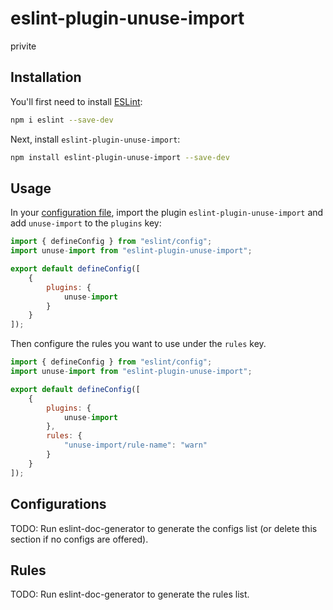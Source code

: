# eslint-plugin-unuse-import

privite

## Installation

You'll first need to install [ESLint](https://eslint.org/):

```sh
npm i eslint --save-dev
```

Next, install `eslint-plugin-unuse-import`:

```sh
npm install eslint-plugin-unuse-import --save-dev
```

## Usage

In your [configuration file](https://eslint.org/docs/latest/use/configure/configuration-files#configuration-file), import the plugin `eslint-plugin-unuse-import` and add `unuse-import` to the `plugins` key:

```js
import { defineConfig } from "eslint/config";
import unuse-import from "eslint-plugin-unuse-import";

export default defineConfig([
    {
        plugins: {
            unuse-import
        }
    }
]);
```


Then configure the rules you want to use under the `rules` key.

```js
import { defineConfig } from "eslint/config";
import unuse-import from "eslint-plugin-unuse-import";

export default defineConfig([
    {
        plugins: {
            unuse-import
        },
        rules: {
            "unuse-import/rule-name": "warn"
        }
    }
]);
```



## Configurations

<!-- begin auto-generated configs list -->
TODO: Run eslint-doc-generator to generate the configs list (or delete this section if no configs are offered).
<!-- end auto-generated configs list -->



## Rules

<!-- begin auto-generated rules list -->
TODO: Run eslint-doc-generator to generate the rules list.
<!-- end auto-generated rules list -->


